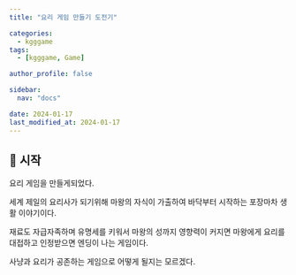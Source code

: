 ```yaml
---
title: "요리 게임 만들기 도전기"

categories:
  - kgggame
tags:
  - [kgggame, Game]

author_profile: false

sidebar:
  nav: "docs"

date: 2024-01-17
last_modified_at: 2024-01-17
---
```


## 🚀 시작

요리 게임을 만들게되었다.  

세계 제일의 요리사가 되기위해 마왕의 자식이 가출하여 바닥부터 시작하는 포장마차 생활 이야기이다.  

재료도 자급자족하며 유명세를 키워서 마왕의 성까지 영향력이 커지면 마왕에게 요리를 대접하고 인정받으면 엔딩이 나는 게임이다.  

사냥과 요리가 공존하는 게임으로 어떻게 될지는 모르겠다.  
